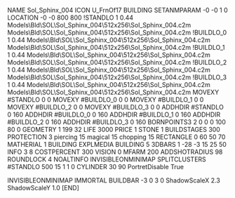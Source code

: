 NAME Sol_Sphinx_004
ICON U_FrnOf17
BUILDING
SETANMPARAM -0 -0 1 0
LOCATION -0 -0 800 800
!STANDLO      1 0.44 Models\Bld\SOL\Sol_Sphinx_004\512x256\Sol_Sphinx_004.c2m Models\Bld\SOL\Sol_Sphinx_004\512x256\Sol_Sphinx_004.c2m 
!BUILDLO_0    1 0.44 Models\Bld\SOL\Sol_Sphinx_004\512x256\Sol_Sphinx_004.c2m Models\Bld\SOL\Sol_Sphinx_004\512x256\Sol_Sphinx_004.c2m 
!BUILDLO_1    1 0.44 Models\Bld\SOL\Sol_Sphinx_004\512x256\Sol_Sphinx_004.c2m Models\Bld\SOL\Sol_Sphinx_004\512x256\Sol_Sphinx_004.c2m 
!BUILDLO_2    1 0.44 Models\Bld\SOL\Sol_Sphinx_004\512x256\Sol_Sphinx_004.c2m Models\Bld\SOL\Sol_Sphinx_004\512x256\Sol_Sphinx_004.c2m 
!BUILDLO_3    1 0.44 Models\Bld\SOL\Sol_Sphinx_004\512x256\Sol_Sphinx_004.c2m Models\Bld\SOL\Sol_Sphinx_004\512x256\Sol_Sphinx_004.c2m 
MOVEXY #STANDLO    0 0
MOVEXY #BUILDLO_0  0 0
MOVEXY #BUILDLO_1  0 0
MOVEXY #BUILDLO_2  0 0
MOVEXY #BUILDLO_3  0 0
ADDHDIR #STANDLO 0 160
ADDHDIR #BUILDLO_0 0 160
ADDHDIR #BUILDLO_1 0 160
ADDHDIR #BUILDLO_2 0 160
ADDHDIR #BUILDLO_3 0 160
BORNPOINTS3 2 0 0 0 100 80 0
GEOMETRY 1 199 32
LIFE     3000
PRICE 1 STONE 1
BUILDSTAGES 300
PROTECTION 3 piercing 15 magical 15 chopping 15
RECTANGLE    0 60 50 70
MATHERIAL 1 BUILDING
EXPLMEDIA BUILDING 5
3DBARS 1 -28 -3 15 25 50
INFO 3 8
COSTPERCENT 300
VISION 0
MFARM 200
ADDSHOTRADIUS 98
ROUNDLOCK 4
NOALTINFO
INVISIBLEONMINIMAP
SPLITCLUSTERS #STANDLO 500 15 1 1 0
CYLINDER 30 90
PortretDisable True

INVISIBLEONMINIMAP
IMMORTAL
BUILDBAR -3 0 3 0
ShadowScaleX 2.3
ShadowScaleY 1.0
[END]
